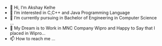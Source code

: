 - 👋 Hi, I’m Akshay Kelhe
- 👀 I’m interested in C,C++ and Java Programming Language
- 🌱 I’m currently pursuing in Bachelor of Engineering in Computer Science ...
- 💞️ My Dream is to Work in MNC Company Wipro and Happy to Say that I placed in Wipro...
- 📫 How to reach me ...

<!---
akshaykelhe/akshaykelhe is a ✨ special ✨ repository because its `README.md` (this file) appears on your GitHub profile.
You can click the Preview link to take a look at your changes.
--->
